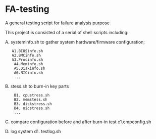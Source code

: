 # FA-testing
A general testing script for failure analysis purpose

This project is consisted of a serial of shell scripts including:
  
  A. systeminfo.sh to gather system hardware/firmware configuration;
       
       A1.BIOSinfo.sh
       A2.BMCinfo.sh
       A3.Procinfo.sh
        A4.Meminfo.sh
        A5.Diskinfo.sh
        A6.NICinfo.sh
        ...

  B. stess.sh to burn-in key parts
        
        B1. cpustress.sh
        B2. memstess.sh
        B3. diskstress.sh
        B4. nicstress.sh
        ...
        
  C. compare configuration before and after burn-in test
        c1.cmpconfig.sh
      
  D. log system
        d1. testlog.sh
     
         
